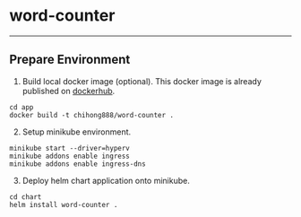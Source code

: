 # word-counter
--------------

## Prepare Environment
1. Build local docker image (optional). This docker image is already published on [dockerhub](https://hub.docker.com/r/chihong888/word-counter).
```
cd app
docker build -t chihong888/word-counter .
```

2. Setup minikube environment.
```
minikube start --driver=hyperv
minikube addons enable ingress
minikube addons enable ingress-dns
```

3. Deploy helm chart application onto minikube.
```
cd chart
helm install word-counter .
```
